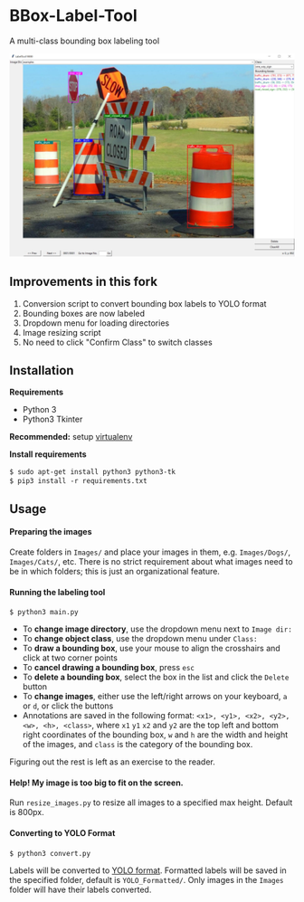 BBox-Label-Tool
===============
A multi-class bounding box labeling tool

<kbd>
<img src="https://github.com/andrewhu/BBox-Label-Tool/raw/master/splash.jpg"/>
</kbd>

Improvements in this fork
-------------------------
1. Conversion script to convert bounding box labels to YOLO format
2. Bounding boxes are now labeled
3. Dropdown menu for loading directories
4. Image resizing script
5. No need to click "Confirm Class" to switch classes

Installation
------------
<!--
#### Setting up virtualenv (optional)
```
$ sudo apt-get install python3 python3-venv -y 
$ python3 -m venv venv            # Create virtual environment
$ . venv/bin/activate             # Activate virtual environment
```
If everything works, your terminal should now look something like 
```
(venv) $
```
To deactivate,
```
(venv) $ deactivate
```

#### Install requirements (Use `pip` instead of `pip3` if using virtualenv)
-->
**Requirements**  
* Python 3
* Python3 Tkinter

**Recommended:** setup [virtualenv](https://packaging.python.org/guides/installing-using-pip-and-virtualenv/)  

**Install requirements**
```
$ sudo apt-get install python3 python3-tk
$ pip3 install -r requirements.txt
```

Usage 
----------------------------------------
#### Preparing the images
Create folders in `Images/` and place your images in them, e.g. `Images/Dogs/`, `Images/Cats/`, etc. There is no strict requirement about what images need to be in which folders; this is just an organizational feature.
#### Running the labeling tool <!--(Use `python` instead of `python3` if using virtualenv)-->
```
$ python3 main.py 
```
* To **change image directory**, use the dropdown menu next to `Image dir:`
* To **change object class**, use the dropdown menu under `Class:`
* To **draw a bounding box**, use your mouse to align the crosshairs and click at two corner points
* To **cancel drawing a bounding box**, press `esc`
* To **delete a bounding box**, select the box in the list and click the `Delete` button
* To **change images**, either use the left/right arrows on your keyboard, `a` or `d`, or click the buttons
* Annotations are saved in the following format: `<x1>, <y1>, <x2>, <y2>, <w>, <h>, <class>`, where `x1` `y1` `x2` and `y2` are the top left and bottom right coordinates of the bounding box, `w` and `h` are the width and height of the images, and `class` is the category of the bounding box.  

Figuring out the rest is left as an exercise to the reader.
#### Help! My image is too big to fit on the screen.
Run `resize_images.py` to resize all images to a specified max height. Default is 800px.  

#### Converting to YOLO Format <!--(Use `python` instead of `python3` if using virtualenv)-->
```
$ python3 convert.py
```
Labels will be converted to [YOLO format](https://github.com/AlexeyAB/Yolo_mark/issues/60#issuecomment-401854885). Formatted labels will be saved in the specified folder, default is `YOLO_Formatted/`. Only images in the `Images` folder will have their labels converted. 

